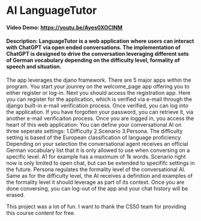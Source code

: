 # AI LanguageTutor
#### Video Demo:  <https://youtu.be/Ayes0XOCINM>
#### Description: LanguageTutor is a web application where users can interact with ChatGPT via open ended conversations. The implementation of ChatGPT is designed to drive the conversation leveraging different sets of German vocabulary depending on the difficulty level, formality of speech and situation.

The app leverages the djano framework. There are 5 major apps within the program. You start your jounrey on the welcome_page app offering you to either register or log-in. Next you should access the registration app. Here you can register for the application, which is verified via e-mail through the django built-in e-mail verification process. Once verified, you can log into the application. If you have forgotten your password, you can retrieve it, via another e-mail verificaiton process. Once you are logged in, you access the heart of this web application: You can define your conversational AI on three seperate settings: 1.Difficulty 2.Scenario 3.Persona. The difficulty setting is based of the European classification of language proficiency. Depending on your selection the conversational agent receives an official German vocabulary list that it is only allowed to use when conversing on a specific level. A1 for example has a maximum of 1k words. Scenario right now is only limited to open chat, but can be extended to specififc settings in the future. Persona regulates the formality level of the conversational AI. Same as for the difficulty level, the AI receives a definition and examples of the formality level it should leverage as part of its context. Once you are done conversing, you can log-out of the app and your chat history will be erased. 

This project was a lot of fun. I want to thank the CS50 team for providing this course content for free.

